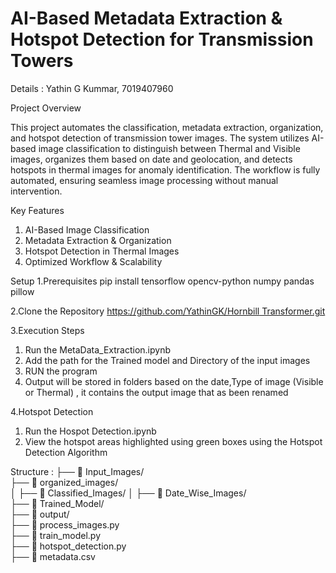 # AI-Based Metadata Extraction  & Hotspot Detection for Transmission Towers

Details :
Yathin G Kummar,
7019407960

Project Overview

This project automates the classification, metadata extraction, organization, and hotspot detection of transmission tower images. The system utilizes AI-based image classification to distinguish between Thermal and Visible images, organizes them based on date and geolocation, and detects hotspots in thermal images for anomaly identification. The workflow is fully automated, ensuring seamless image processing without manual intervention.
 
Key Features
1. AI-Based Image Classification
2. Metadata Extraction & Organization
3. Hotspot Detection in Thermal Images
4. Optimized Workflow & Scalability

Setup 
1.Prerequisites
pip install tensorflow opencv-python numpy pandas pillow

2.Clone the Repository
[https://github.com/YathinGK/Hornbill Transformer.git](https://github.com/YathinGK/Hornbill_Transformer.git)

3.Execution Steps
 1. Run the MetaData_Extraction.ipynb
 2. Add the path for the Trained model and Directory of the input images
 3. RUN the program
 4. Output will be stored in folders based on the date,Type of image (Visible or Thermal) , it contains the output image that as been renamed

 4.Hotspot Detection
 1. Run the Hospot Detection.ipynb
 2. View the hotspot areas highlighted using green boxes using the Hotspot Detection Algorithm

Structure :
├── 📂 Input_Images/         
├── 📂 organized_images/      
│   ├── 📂 Classified_Images/ 
│   ├── 📂 Date_Wise_Images/  
├── 📂 Trained_Model/         
├── 📂 output/                
├── 📄 process_images.py      
├── 📄 train_model.py         
├── 📄 hotspot_detection.py   
├── 📄 metadata.csv 
